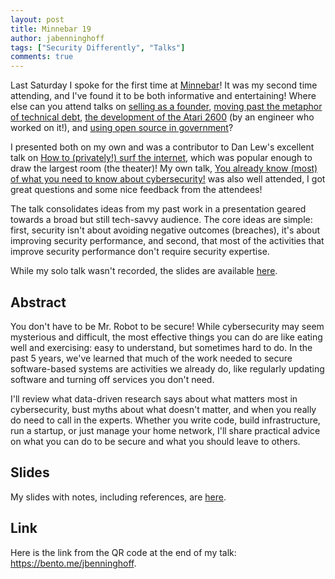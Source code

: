 ```yaml
---
layout: post
title: Minnebar 19
author: jabenninghoff
tags: ["Security Differently", "Talks"]
comments: true
---
```

Last Saturday I spoke for the first time at [Minnebar](https://sessions.minnestar.org/events/45)! It was my second time attending, and I've found it to be both informative and entertaining! Where else can you attend talks on [selling as a founder](https://sessions.minnestar.org/sessions/1867), [moving past the metaphor of technical debt](https://sessions.minnestar.org/sessions/1851), [the development of the Atari 2600](https://sessions.minnestar.org/sessions/1716) (by an engineer who worked on it!), and [using open source in government](https://sessions.minnestar.org/sessions/1810)?

I presented both on my own and was a contributor to Dan Lew's excellent talk on [How to (privately!) surf the internet](https://sessions.minnestar.org/sessions/1732), which was popular enough to draw the largest room (the theater)! My own talk, [You already know (most) of what you need to know about cybersecurity!](https://sessions.minnestar.org/sessions/1746) was also well attended, I got great questions and some nice feedback from the attendees!

The talk consolidates ideas from my past work in a presentation geared towards a broad but still tech-savvy audience. The core ideas are simple: first, security isn't about avoiding negative outcomes (breaches), it's about improving security performance, and second, that most of the activities that improve security performance don't require security expertise.

While my solo talk wasn't recorded, the slides are available [here](/assets/minnebar-2025-benninghoff.pdf).

## Abstract

You don't have to be Mr. Robot to be secure! While cybersecurity may seem mysterious and difficult, the most effective things you can do are like eating well and exercising: easy to understand, but sometimes hard to do. In the past 5 years, we've learned that much of the work needed to secure software-based systems are activities we already do, like regularly updating software and turning off services you don't need.

I'll review what data-driven research says about what matters most in cybersecurity, bust myths about what doesn't matter, and when you really do need to call in the experts. Whether you write code, build infrastructure, run a startup, or just manage your home network, I'll share practical advice on what you can do to be secure and what you should leave to others.

## Slides

My slides with notes, including references, are [here](/assets/minnebar-2025-benninghoff.pdf).

## Link

Here is the link from the QR code at the end of my talk: <https://bento.me/jbenninghoff>.
